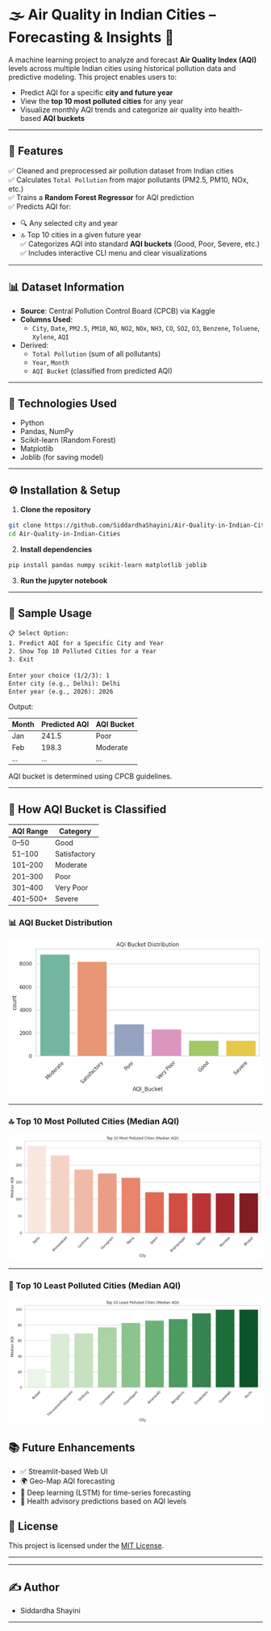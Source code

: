# 🌫️ Air Quality in Indian Cities – Forecasting & Insights 🚦

A machine learning project to analyze and forecast **Air Quality Index (AQI)** levels across multiple Indian cities using historical pollution data and predictive modeling. This project enables users to:
- Predict AQI for a specific **city and future year**
- View the **top 10 most polluted cities** for any year
- Visualize monthly AQI trends and categorize air quality into health-based **AQI buckets**

---

## 📌 Features

✅ Cleaned and preprocessed air pollution dataset from Indian cities  
✅ Calculates `Total Pollution` from major pollutants (PM2.5, PM10, NOx, etc.)  
✅ Trains a **Random Forest Regressor** for AQI prediction  
✅ Predicts AQI for:
- 🔍 Any selected city and year
- 🔝 Top 10 cities in a given future year  
✅ Categorizes AQI into standard **AQI buckets** (Good, Poor, Severe, etc.)  
✅ Includes interactive CLI menu and clear visualizations

---

## 📊 Dataset Information

- **Source**: Central Pollution Control Board (CPCB) via Kaggle  
- **Columns Used**:
  - `City`, `Date`, `PM2.5`, `PM10`, `NO`, `NO2`, `NOx`, `NH3`, `CO`, `SO2`, `O3`, `Benzene`, `Toluene`, `Xylene`, `AQI`
- Derived:
  - `Total Pollution` (sum of all pollutants)
  - `Year`, `Month`
  - `AQI Bucket` (classified from predicted AQI)

---

## 🧠 Technologies Used

- Python
- Pandas, NumPy
- Scikit-learn (Random Forest)
- Matplotlib
- Joblib (for saving model)

---

## ⚙️ Installation & Setup

1. **Clone the repository**
```bash
git clone https://github.com/SiddardhaShayini/Air-Quality-in-Indian-Cities.git
cd Air-Quality-in-Indian-Cities
````

2. **Install dependencies**

```bash
pip install pandas numpy scikit-learn matplotlib joblib
```

3. **Run the jupyter notebook**

---

## 🧪 Sample Usage

```
📋 Select Option:
1. Predict AQI for a Specific City and Year
2. Show Top 10 Polluted Cities for a Year
3. Exit

Enter your choice (1/2/3): 1
Enter city (e.g., Delhi): Delhi
Enter year (e.g., 2026): 2026
```

Output:

| Month | Predicted AQI | AQI Bucket |
| ----- | ------------- | ---------- |
| Jan   | 241.5         | Poor       |
| Feb   | 198.3         | Moderate   |
| ...   | ...           | ...        |

AQI bucket is determined using CPCB guidelines.

---

## 🧠 How AQI Bucket is Classified

| AQI Range | Category     |
| --------- | ------------ |
| 0–50      | Good         |
| 51–100    | Satisfactory |
| 101–200   | Moderate     |
| 201–300   | Poor         |
| 301–400   | Very Poor    |
| 401–500+  | Severe       |

### 📊 AQI Bucket Distribution

![AQI Bucket Distribution](https://github.com/SiddardhaShayini/Air-Quality-in-Indian-Cities/blob/main/screenshots/AQI%20Bucket%20Distribution.png)

---

### 🔝 Top 10 Most Polluted Cities (Median AQI)

![Top 10 Most Polluted Cities](https://github.com/SiddardhaShayini/Air-Quality-in-Indian-Cities/blob/main/screenshots/Top%2010%20Most%20Polluted%20Cities%20(Median%20AQI).png)

---

### 🌱 Top 10 Least Polluted Cities (Median AQI)

![Top 10 Least Polluted Cities](https://github.com/SiddardhaShayini/Air-Quality-in-Indian-Cities/blob/main/screenshots/Top%2010%20Least%20Polluted%20Cities%20(Median%20AQI).png)


## 📚 Future Enhancements

* ✅ Streamlit-based Web UI
* 🌍 Geo-Map AQI forecasting
* 🧠 Deep learning (LSTM) for time-series forecasting
* 🏥 Health advisory predictions based on AQI levels

## 📄 License

This project is licensed under the [MIT License](LICENSE).

---

-----

## ✍️ Author

- Siddardha Shayini

-----
